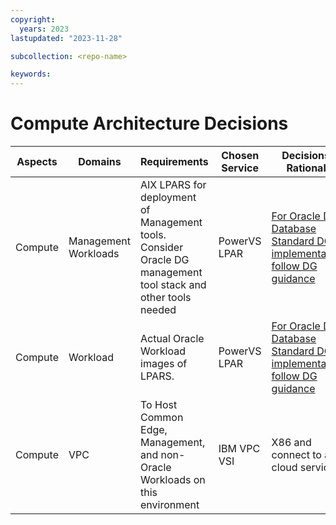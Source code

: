 ```yaml
---
copyright:
  years: 2023
lastupdated: "2023-11-28"

subcollection: <repo-name>

keywords:
---
```

# Compute Architecture Decisions

| **Aspects** | **Domains**    | **Requirements**                                                                                        | **Chosen Service** | **Decisions / Rationale**                                                                                                                                                                                           |
| ----------------- | -------------------- | ------------------------------------------------------------------------------------------------------------- | ------------------------ | ------------------------------------------------------------------------------------------------------------------------------------------------------------------------------------------------------------------------- |
| Compute           | Management Workloads | AIX LPARS for deployment of Management tools. Consider Oracle DG management tool stack and other tools needed | PowerVS LPAR             |[For Oracle DG Database Standard DG implementation, follow DG guidance](https://docs.oracle.com/en/database/oracle/oracle-database/19/haovw/oracle-data-guard-best-practices.html#GUID-C3A78B07-6584-4380-8D53-E5B831A5894C)                                                                    |
| Compute           | Workload             | Actual Oracle Workload images of LPARS.                                                                       | PowerVS LPAR             | [For Oracle DG Database Standard DG implementation, follow DG guidance](https://docs.oracle.com/en/database/oracle/oracle-database/19/haovw/oracle-data-guard-best-practices.html#GUID-C3A78B07-6584-4380-8D53-E5B831A5894C) |
| Compute           | VPC                  | To Host Common Edge, Management, and non-Oracle Workloads on this environment                                 | IBM VPC VSI              | X86 and connect to all cloud services                                                                                                                                                                                     |
